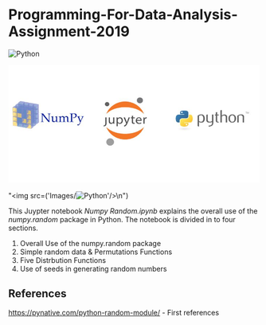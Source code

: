 # Programming-For-Data-Analysis-Assignment-2019

![Python](Images/Python.JPG "Python")

![Image](Images/NJP-Symbols.JPG "Image")

"<img src=('Images/![Python](Images/Python.JPG "Python")'/>\n")

This Juypter notebook *Numpy Random.ipynb* explains the overall use of the *numpy.random* package in Python. The notebook is divided in to four sections.

1. Overall Use of the numpy.random package
2. Simple random data & Permutations Functions
3. Five Distrbution Functions
4. Use of seeds in generating random numbers

## References
https://pynative.com/python-random-module/ - First references
